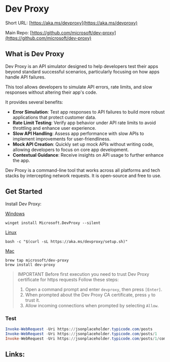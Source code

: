 # Dev Proxy

Short URL: [https://aka.ms/devproxy](https://aka.ms/devproxy)

Main Repo: [https://github.com/microsoft/dev-proxy](https://github.com/microsoft/dev-proxy)

## What is Dev Proxy

Dev Proxy is an API simulator designed to help developers test their apps beyond standard successful scenarios, particularly focusing on how apps handle API failures.

This tool allows developers to simulate API errors, rate limits, and slow responses without altering their app's code.

It provides several benefits:

- **Error Simulation**: Test app responses to API failures to build more robust applications that protect customer data.
- **Rate Limit Testing**: Verify app behavior under API rate limits to avoid throttling and enhance user experience.
- **Slow API Handling**: Assess app performance with slow APIs to implement improvements for user-friendliness.
- **Mock API Creation**: Quickly set up mock APIs without writing code, allowing developers to focus on core app development.
- **Contextual Guidance**: Receive insights on API usage to further enhance the app.

Dev Proxy is a command-line tool that works across all platforms and tech stacks by intercepting network requests. It is open-source and free to use.

## Get Started

Install Dev Proxy:

[Windows](#tab/windows)

```Console
winget install Microsoft.DevProxy --silent
```

[Linux](#tab/Linux)

```Console
bash -c "$(curl -sL https://aka.ms/devproxy/setup.sh)"
```

[Mac](#tab/Mac)

```Console
brew tap microsoft/dev-proxy
brew install dev-proxy
```

> IMPORTANT
> Before first execution you need to trust Dev Proxy certificate for https requests
> Follow these steps:
>
> 1. Open a command prompt and enter `devproxy`, then press `[Enter]`.
> 2. When prompted about the Dev Proxy CA certificate, press `y` to trust it.
> 3. Allow incoming connections when prompted by selecting `Allow`.

### Test

```powershell
Invoke-WebRequest -Uri https://jsonplaceholder.typicode.com/posts
Invoke-WebRequest -Uri https://jsonplaceholder.typicode.com/posts/1
Invoke-WebRequest -Uri https://jsonplaceholder.typicode.com/posts/1/comments
```

## Links:

